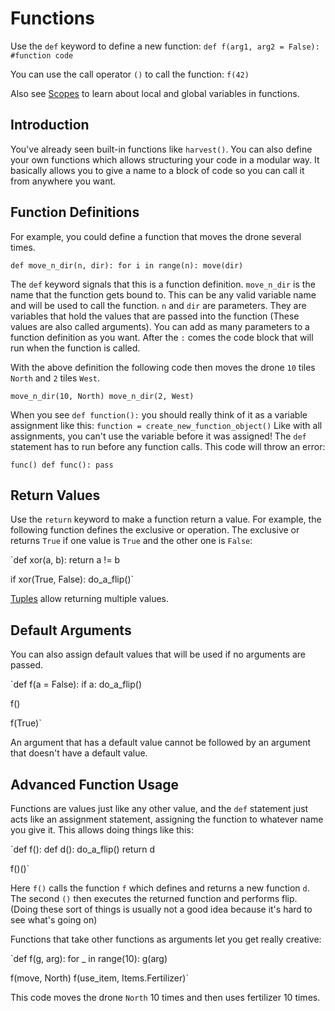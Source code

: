 # Functions
Use the `def` keyword to define a new function:
`def f(arg1, arg2 = False):
	#function code`

You can use the call operator `()` to call the function:
`f(42)`

Also see [Scopes](docs/scripting/scopes.md) to learn about local and global variables in functions.

## Introduction
You've already seen built-in functions like `harvest()`.
You can also define your own functions which allows structuring your code in a modular way. It basically allows you to give a name to a block of code so you can call it from anywhere you want.

## Function Definitions
For example, you could define a function that moves the drone several times.

`def move_n_dir(n, dir):
	for i in range(n):
		move(dir)`

The `def` keyword signals that this is a function definition. 
`move_n_dir` is the name that the function gets bound to. This can be any valid variable name and will be used to call the function.
`n` and `dir` are parameters. They are variables that hold the values that are passed into the function (These values are also called arguments). You can add as many parameters to a function definition as you want.
After the `:` comes the code block that will run when the function is called.

With the above definition the following code then moves the drone `10` tiles `North` and `2` tiles `West`.

`move_n_dir(10, North)
move_n_dir(2, West)`

When you see `def function():` you should really think of it as a variable assignment like this:
`function = create_new_function_object()`
Like with all assignments, you can't use the variable before it was assigned!
The `def` statement has to run before any function calls.
This code will throw an error:

`func()
def func():
	pass`

## Return Values
Use the `return` keyword to make a function return a value. 
For example, the following function defines the exclusive or operation. The exclusive or returns `True` if one value is `True` and the other one is `False`:

`def xor(a, b):
	return a != b

if xor(True, False):
	do_a_flip()`

[Tuples](docs/scripting/tuples.md) allow returning multiple values.

## Default Arguments
You can also assign default values that will be used if no arguments are passed.

`def f(a = False):
	if a:
		do_a_flip()

f()

f(True)`

An argument that has a default value cannot be followed by an argument that doesn't have a default value.

## Advanced Function Usage
Functions are values just like any other value, and the `def` statement just acts like an assignment statement, assigning the function to whatever name you give it.
This allows doing things like this:

`def f():
	def d():
		do_a_flip()
	return d

f()()`

Here `f()` calls the function `f` which defines and returns a new function `d`. The second `()` then executes the returned function and performs flip.
(Doing these sort of things is usually not a good idea because it's hard to see what's going on)

Functions that take other functions as arguments let you get really creative:

`def f(g, arg):
	for _ in range(10):
		g(arg)

f(move, North)
f(use_item, Items.Fertilizer)`

This code moves the drone `North` 10 times and then uses fertilizer 10 times.